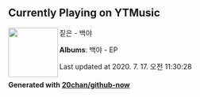 ## Currently Playing on YTMusic

[<img align="left" width="100" src="https://lh3.googleusercontent.com/63U8vjgiegkbgJbJYrkIvZYnvp7GP6gh7Q7IaiM9zbBrfBK-riJzMILrGEyohWiegRSrIOFuQra7yNkJ">](https://music.youtube.com/channel/UC2xBk-gFSmnO__ZtHrXFEmg)

짙은 - 백야

**Albums**: 백야 - EP

Last updated at 2020. 7. 17. 오전 11:30:28

#### Generated with [20chan/github-now](https://github.com/20chan/github-now)


<!--
**20chan/20chan** is a ✨ _special_ ✨ repository because its `README.md` (this file) appears on your GitHub profile.

Here are some ideas to get you started:

- 🔭 I’m currently working on ...
- 🌱 I’m currently learning ...
- 👯 I’m looking to collaborate on ...
- 🤔 I’m looking for help with ...
- 💬 Ask me about ...
- 📫 How to reach me: ...
- 😄 Pronouns: ...
- ⚡ Fun fact: ...
-->
